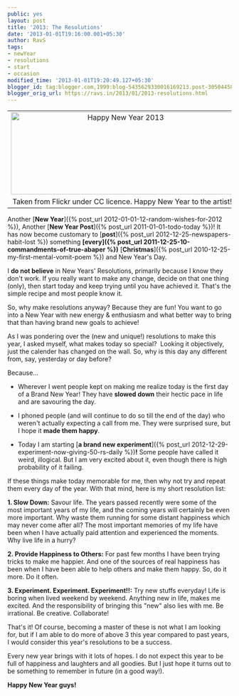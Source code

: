 ```yaml
---
public: yes
layout: post
title: '2013: The Resolutions'
date: '2013-01-01T19:16:00.001+05:30'
author: RavS
tags: 
- newYear
- resolutions 
- start 
- occasion
modified_time: '2013-01-01T19:20:49.127+05:30' 
blogger_id: tag:blogger.com,1999:blog-5435629330016169213.post-3050445810548250748 
blogger_orig_url: https://ravs.in/2013/01/2013-resolutions.html
---
```


<table align="center" cellpadding="0" cellspacing="0" class="tr-caption-container" style="margin-left: auto; margin-right: auto; text-align: center;"><tbody><tr><td style="text-align: center;"><a href="http://blogrsh.blogspot.com/2010/12/my-first-mental-vomit-poem.html" style="margin-left: auto; margin-right: auto;" title="Happy New Year 2013 by RnD.de.Portraits, on Flickr"><img alt="Happy New Year 2013" height="185" src="http://farm9.staticflickr.com/8352/8332033293_f7e848b991.jpg" width="500"></a></td></tr><tr><td class="tr-caption" style="text-align: center;">Taken from Flickr under CC licence. Happy New Year to the artist!</td></tr></tbody></table>

  

  

Another [**New Year**]({% post_url 2012-01-01-12-random-wishes-for-2012 %}), Another [**New Year Post**]({% post_url 2011-01-01-todo-today %})! It has now become customary to [**post**]({% post_url 2012-12-25-newspapers-habit-lost %}) something **[every]({% post_url 2011-12-25-10-commandments-of-true-abaper %})** [**Christmas**]({% post_url 2010-12-25-my-first-mental-vomit-poem %}) and New Year's Day.

  

I **do not believe** in New Years' Resolutions, primarily because I know they don't work. If you really want to make any change, decide on that one thing (only), then start today and keep trying until you have achieved it. That's the simple recipe and most people know it.

  

So, why make resolutions anyway? Because they are fun! You want to go into a New Year with new energy & enthusiasm and what better way to bring that than having brand new goals to achieve!

  

As I was pondering over the (new and unique!) resolutions to make this year, I asked myself, what makes today so special?  Looking it objectively, just the calender has changed on the wall. So, why is this day any different from, say, yesterday or day before?

  

Because...

-   Wherever I went people kept on making me realize today is the first day of a Brand New Year! They have **slowed down** their hectic pace in life and are savouring the day.

-   I phoned people (and will continue to do so till the end of the day) who weren't actually expecting a call from me. They were surprised sure, but I hope it **made them happy**.

-   Today I am starting [**a brand new experiment**]({% post_url 2012-12-29-experiment-now-giving-50-rs-daily %})**!** Some people have called it weird, illogical. But I am very excited about it, even though there is high probability of it failing.

  

If these things make today memorable for me, then why not try and repeat them every day of the year. With that mind, here is my short resolution list:

  

**1\. Slow Down:** Savour life. The years passed recently were some of the most important years of my life, and the coming years will certainly be even more important. Why waste them running for some distant happiness which may never come after all? The most important memories of my life have been when I have actually paid attention and experienced the moments. Why live life in a hurry?

  

**2\. Provide Happiness to Others:** For past few months I have been trying tricks to make me happier. And one of the sources of real happiness has been when I have been able to help others and make them happy. So, do it more. Do it often.

  

**3\. Experiment. Experiment. Experiment!!:** Try new stuffs everyday! Life is boring when lived weekend by weekend. Anything new in life, makes me excited. And the responsibility of bringing this "new" also lies with me. Be irrational. Be creative. Collaborate!

  

  

That's it! Of course, becoming a master of these is not what I am looking for, but if I am able to do more of above 3 this year compared to past years, I would consider this year's resolutions to be a success.

  

Every new year brings with it lots of hopes. I do not expect this year to be full of happiness and laughters and all goodies. But I just hope it turns out to be something to remember in future (in a good way!).

  

**Happy New Year guys!**
